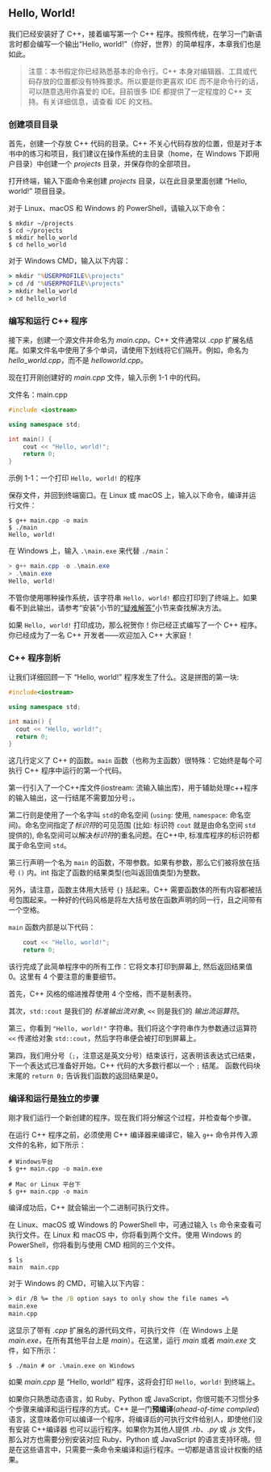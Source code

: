 ## Hello, World!

我们已经安装好了 C++，接着编写第一个 C++ 程序。按照传统，在学习一门新语言时都会编写一个输出“Hello, world!”（你好，世界）的简单程序，本章我们也是如此。

> 注意：本书假定你已经熟悉基本的命令行。C++ 本身对编辑器、工具或代码存放的位置都没有特殊要求。所以要是你更喜欢 IDE 而不是命令行的话，可以随意选用你喜爱的 IDE。目前很多 IDE 都提供了一定程度的 C++ 支持。有关详细信息，请查看 IDE 的文档。

### 创建项目目录

首先，创建一个存放 C++ 代码的目录。C++ 不关心代码存放的位置，但是对于本书中的练习和项目，我们建议在操作系统的主目录（home，在 Windows 下即用户目录）中创建一个 *projects* 目录，并保存你的全部项目。

打开终端，输入下面命令来创建 *projects* 目录，以在此目录里面创建 “Hello, world!” 项目目录。

对于 Linux、macOS 和 Windows 的 PowerShell，请输入以下命令：

```console
$ mkdir ~/projects
$ cd ~/projects
$ mkdir hello_world
$ cd hello_world
```

对于 Windows CMD，输入以下内容：

```cmd
> mkdir "%USERPROFILE%\projects"
> cd /d "%USERPROFILE%\projects"
> mkdir hello_world
> cd hello_world
```

### 编写和运行 C++ 程序

接下来，创建一个源文件并命名为 *main.cpp*。C++ 文件通常以 *.cpp* 扩展名结尾。如果文件名中使用了多个单词，请使用下划线将它们隔开。例如，命名为 *hello_world.cpp*，而不是 *helloworld.cpp*。

现在打开刚创建好的 *main.cpp* 文件，输入示例 1-1 中的代码。

<span class="filename">文件名：main.cpp</span>

```cpp
#include <iostream>

using namespace std;

int main() {
    cout << "Hello, world!";
    return 0;
}
```

<span class="caption">示例 1-1：一个打印 `Hello, world!` 的程序</span>

保存文件，并回到终端窗口。在 Linux 或 macOS 上，输入以下命令，编译并运行文件：

```console
$ g++ main.cpp -o main
$ ./main
Hello, world!
```

在 Windows 上，输入 `.\main.exe` 来代替 `./main`：

```powershell
> g++ main.cpp -o .\main.exe
> .\main.exe
Hello, world!
```

不管你使用哪种操作系统，该字符串 `Hello, world!` 都应打印到了终端上。如果看不到此输出，请参考“安装”小节的[“疑难解答”][troubleshooting]<!-- ignore -->小节来查找解决方法。

如果 `Hello, world!` 打印成功，那么祝贺你！你已经正式编写了一个 C++ 程序。你已经成为了一名 C++ 开发者——欢迎加入 C++ 大家庭！

### C++ 程序剖析

让我们详细回顾一下 “Hello, world!” 程序发生了什么。这是拼图的第一块:

```cpp
#include<iostream>

using namespace std;

int main() {
  cout << "Hello, world!";
  return 0;
}
```

这几行定义了 C++ 的函数。`main` 函数（也称为主函数）很特殊：它始终是每个可执行 C++ 程序中运行的第一个代码。

第一行引入了一个C++库文件(iostream: 流输入输出库)，用于辅助处理c++程序的输入输出，这一行结尾不需要加分号`;`。

第二行则是使用了一个名字叫 `std`的命名空间 (`using`: 使用, `namespace`: 命名空间)。命名空间指定了*标识符*的可见范围 (比如: 标识符 `cout` 就是由命名空间 `std` 提供的), 命名空间可以解决*标识符*的重名问题。在C++中, 标准库程序的标识符都属于命名空间 `std`。

第三行声明一个名为 `main` 的函数，不带参数。如果有参数，那么它们被将放在括号 `()` 内。int 指定了函数的结果类型(也叫返回值类型)为整数。

另外，请注意，函数主体用大括号 `{}` 括起来。C++ 需要函数体的所有内容都被括号包围起来。一种好的代码风格是将左大括号放在函数声明的同一行，且之间带有一个空格。

`main` 函数内部是以下代码：

```cpp
    cout << "Hello, world!";
    return 0;
```

该行完成了此简单程序中的所有工作：它将文本打印到屏幕上, 然后返回结果值 0。这里有 4 个要注意的重要细节。

首先，C++ 风格的缩进推荐使用 4 个空格，而不是制表符。

其次，`std::cout` 是我们的 *标准输出流对象*, `<<` 则是我们的 *输出流运算符*。

第三，你看到 `"Hello, world!"` 字符串。我们将这个字符串作为参数通过运算符 `<<` 传递给对象 `std::cout`，然后字符串便会被打印到屏幕上。

第四，我们用分号（`;`，注意这是英文分号）结束该行，这表明该表达式已结束，下一个表达式已准备好开始。C++ 代码的大多数行都以一个 `;` 结尾。 函数代码块末尾的 `return 0;` 告诉我们函数的返回结果是0。

### 编译和运行是独立的步骤

刚才我们运行一个新创建的程序。现在我们将分解这个过程，并检查每个步骤。

在运行 C++ 程序之前，必须使用 C++ 编译器来编译它，输入 `g++` 命令并传入源文件的名称，如下所示：

```console
# Windows平台
$ g++ main.cpp -o main.exe
```

```
# Mac or Linux 平台下
$ g++ main.cpp -o main
```

编译成功后，C++ 就会输出一个二进制可执行文件。

在 Linux、macOS 或 Windows 的 PowerShell 中，可通过输入 `ls` 命令来查看可执行文件。在 Linux 和 macOS 中，你将看到两个文件。使用 Windows 的 PowerShell，你将看到与使用 CMD 相同的三个文件。

```console
$ ls
main  main.cpp
```

对于 Windows 的 CMD，可输入以下内容：

```cmd
> dir /B %= the /B option says to only show the file names =%
main.exe
main.cpp
```

这显示了带有 *.cpp* 扩展名的源代码文件，可执行文件（在 Windows 上是 *main.exe*，在所有其他平台上是 *main*）。在这里，运行 *main* 或者 *main.exe* 文件，如下所示：

```console
$ ./main # or .\main.exe on Windows
```

如果 *main.cpp* 是 “Hello, world!” 程序，这将会打印 `Hello, world!` 到终端上。

如果你只熟悉动态语言，如 Ruby、Python 或 JavaScript，你很可能不习惯分多个步骤来编译和运行程序的方式。C++ 是一门**预编译**(*ahead-of-time compiled*)语言，这意味着你可以编译一个程序，将编译后的可执行文件给别人，即使他们没有安装 C++编译器 也可以运行程序。如果你为其他人提供 *.rb*、*.py* 或 *.js* 文件，那么对方也需要分别安装对应 Ruby、Python 或 JavaScript 的语言支持环境。但是在这些语言中，只需要一条命令来编译和运行程序。一切都是语言设计权衡的结果。

[troubleshooting]: ch01-01-installation.html#troubleshooting
